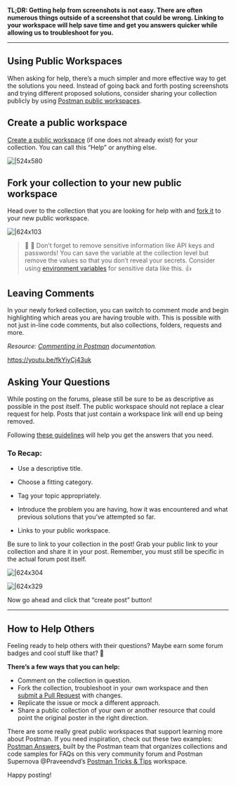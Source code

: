 **TL;DR: Getting help from screenshots is not easy. There are often numerous things outside of a screenshot that could be wrong. Linking to your workspace will help save time and get you answers quicker while allowing us to troubleshoot for you.**

---

## Using Public Workspaces

When asking for help, there’s a much simpler and more effective way to get the solutions you need. Instead of going back and forth posting screenshots and trying different proposed solutions, consider sharing your collection publicly by using [Postman public workspaces](https://learning.postman.com/docs/collaborating-in-postman/using-workspaces/public-workspaces/).

## Create a public workspace

[Create a public workspace](https://learning.postman.com/docs/collaborating-in-postman/using-workspaces/creating-workspaces/) (if one does not already exist) for your collection. You can call this “Help” or anything else.

![|524x580](https://lh3.googleusercontent.com/6o8oIolMCWjdj9gs_uxbiFCXLEL1t8KVq3ZsO5ZIuijm0FGWKH8zVSbdTGhOfhThTunwbKoTTZW3yY1cptZQbDsARFIgX9cKtCc-HRNj-vG9C7a0wZJlT0JRcnT9DOlXezKOk2WKxpqfPXp3PJQq6kQ)

## Fork your collection to your new public workspace

Head over to the collection that you are looking for help with and [fork it](https://learning.postman.com/docs/collaborating-in-postman/using-version-control/forking-entities/#creating-a-fork) to your new public workspace.

![|624x103](https://lh3.googleusercontent.com/XvOMqUNazLJ5CQfa_b-PWydKuHEH1lKCVeX__-T8fbPNsyZrvc2jeiK2KozTw-KtzqEhwc8VRCJNPx8Ia94wRyPqXDbtcFshzljdlcxMmwe4we1uKAqOGhm_0OHkuKPxRxrU4hlsfuY3LHn-BBfdGgw)

>👀 🔑 Don’t forget to remove sensitive information like API keys and passwords! You can save the variable at the collection level but remove the values so that you don’t reveal your secrets. Consider using [environment variables](https://learning.postman.com/docs/sending-requests/managing-environments/) for sensitive data like this. 👍

## Leaving Comments

In your newly forked collection, you can switch to comment mode and begin highlighting which areas you are having trouble with. This is possible with not just in-line code comments, but also collections, folders, requests and more.

*Resource: [Commenting in Postman](https://learning.postman.com/docs/collaborating-in-postman/working-with-your-team/discussing-your-work/#commenting-on-a-collection) documentation.*

https://youtu.be/fkYiyCj43uk

## Asking Your Questions

While posting on the forums, please still be sure to be as descriptive as possible in the post itself. The public workspace should not replace a clear request for help. Posts that just contain a workspace link will end up being removed.

Following [these guidelines](https://community.postman.com/t/how-to-best-ask-questions-on-community-to-get-the-answers-you-need/16912) will help you get the answers that you need.

### To Recap:
- Use a descriptive title.

- Choose a fitting category.
- Tag your topic appropriately.
- Introduce the problem you are having, how it was encountered and what previous solutions that you’ve attempted so far.
- Links to your public workspace.

Be sure to link to your collection in the post!
Grab your public link to your collection and share it in your post. Remember, you must still be specific in the actual forum post itself.

![|624x304](https://lh3.googleusercontent.com/YjxqCMjlZtozV0aZ22vkxdvUKhJ_a9FAcYnRK4SjlyrFZFpzDbJruVtsqyR1x3cextxTTUEWcyVT97-X531IEmo8rpV9YbT-ls8zLU-oRiDfx6b57GrUYEIZjD7pqAR0q6gq1HL6MC7k80aNodpTYME)

![|624x329](https://lh6.googleusercontent.com/4XYPSMUxZE-9LmQ4-NdoFkLx5_X1NvefwZfUC-Q8oSIKo_-M_XJs2V6EHGwI4VP-fotPIoPsaA1smyYCLnFEenZ0j6zHgOaluKvBmsQYW6MIewG0QAKGKFpbVzxkMmmMJwE1HO5pDJ_QArQZ5E4uU8U)

Now go ahead and click that “create post” button!

---

## How to Help Others

Feeling ready to help others with their questions? Maybe earn some forum badges and cool stuff like that? 🙌

**There’s a few ways that you can help:**
- Comment on the collection in question.
- Fork the collection, troubleshoot in your own workspace and then [submit a Pull Request](https://learning.postman.com/docs/collaborating-in-postman/using-version-control/creating-pull-requests/) with changes.
- Replicate the issue or mock a different approach.
- Share a public collection of your own or another resource that could point the original poster in the right direction.

There are some really great public workspaces that support learning more about Postman. If you need inspiration, check out these two examples: [Postman Answers](https://www.postman.com/postman/workspace/postman-answers/overview), built by the Postman team that organizes collections and code samples for FAQs on this very community forum and Postman Supernova @Praveendvd’s [Postman Tricks & Tips](https://www.postman.com/praveendvd-public/workspace/postman-tricks-and-tips/overview) workspace.

Happy posting!
